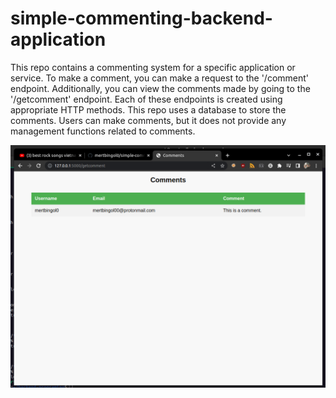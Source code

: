 # simple-commenting-backend-application

This repo contains a commenting system for a specific application or service. To make a comment, you can make a request to the '/comment' endpoint. Additionally, you can view the comments made by going to the '/getcomment' endpoint. Each of these endpoints is created using appropriate HTTP methods. This repo uses a database to store the comments. Users can make comments, but it does not provide any management functions related to comments.

<img src='https://raw.githubusercontent.com/mertbingol0/simple-commenting-backend-application/main/Screenshot%20from%202023-02-23%2012-51-44.png'>
